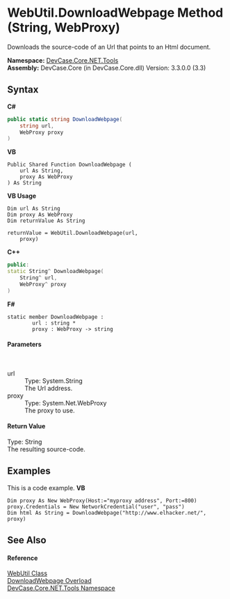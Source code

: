 # WebUtil.DownloadWebpage Method (String, WebProxy)
 

Downloads the source-code of an Url that points to an Html document.

**Namespace:**&nbsp;<a href="N_DevCase_Core_NET_Tools">DevCase.Core.NET.Tools</a><br />**Assembly:**&nbsp;DevCase.Core (in DevCase.Core.dll) Version: 3.3.0.0 (3.3)

## Syntax

**C#**<br />
``` C#
public static string DownloadWebpage(
	string url,
	WebProxy proxy
)
```

**VB**<br />
``` VB
Public Shared Function DownloadWebpage ( 
	url As String,
	proxy As WebProxy
) As String
```

**VB Usage**<br />
``` VB Usage
Dim url As String
Dim proxy As WebProxy
Dim returnValue As String

returnValue = WebUtil.DownloadWebpage(url, 
	proxy)
```

**C++**<br />
``` C++
public:
static String^ DownloadWebpage(
	String^ url, 
	WebProxy^ proxy
)
```

**F#**<br />
``` F#
static member DownloadWebpage : 
        url : string * 
        proxy : WebProxy -> string 

```


#### Parameters
&nbsp;<dl><dt>url</dt><dd>Type: System.String<br />The Url address.</dd><dt>proxy</dt><dd>Type: System.Net.WebProxy<br />The proxy to use.</dd></dl>

#### Return Value
Type: String<br />The resulting source-code.

## Examples
This is a code example. 
**VB**<br />
``` VB
Dim proxy As New WebProxy(Host:="myproxy address", Port:=800)
proxy.Credentials = New NetworkCredential("user", "pass")
Dim html As String = DownloadWebpage("http://www.elhacker.net/", proxy)
```


## See Also


#### Reference
<a href="T_DevCase_Core_NET_Tools_WebUtil">WebUtil Class</a><br /><a href="Overload_DevCase_Core_NET_Tools_WebUtil_DownloadWebpage">DownloadWebpage Overload</a><br /><a href="N_DevCase_Core_NET_Tools">DevCase.Core.NET.Tools Namespace</a><br />
